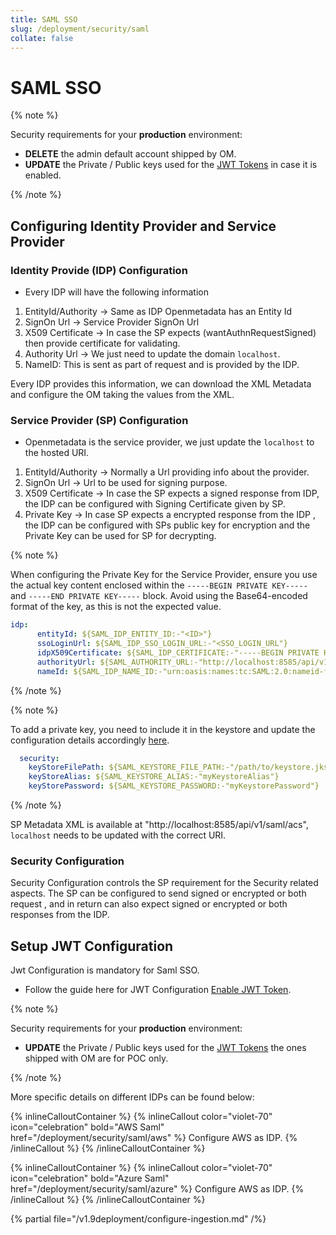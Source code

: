 ```yaml
---
title: SAML SSO
slug: /deployment/security/saml
collate: false
---
```


# SAML SSO

{% note %}

Security requirements for your **production** environment:
- **DELETE** the admin default account shipped by OM.
- **UPDATE** the Private / Public keys used for the [JWT Tokens](/deployment/security/enable-jwt-tokens) in case it is enabled.

{% /note %}

## Configuring Identity Provider and Service Provider

### Identity Provide (IDP) Configuration

- Every IDP will have the following information

1. EntityId/Authority -> Same as IDP Openmetadata has an Entity Id
2. SignOn Url -> Service Provider SignOn Url
3. X509 Certificate -> In case the SP expects (wantAuthnRequestSigned) then provide certificate for validating.
4. Authority Url -> We just need to update the domain `localhost`.
5. NameID: This is sent as part of request and is provided by the IDP.

Every IDP provides this information, we can download the XML Metadata and configure the OM taking the values from the XML.

### Service Provider (SP) Configuration

- Openmetadata is the service provider, we just update the `localhost` to the hosted URI.

1. EntityId/Authority -> Normally a Url providing info about the provider.
2. SignOn Url -> Url to be used for signing purpose.
3. X509 Certificate -> In case the SP expects a signed response from IDP, the IDP can be configured with Signing Certificate given by SP.
4. Private Key -> In case SP expects a encrypted response from the IDP , the IDP can be  configured with SPs public key for encryption and the Private Key can be used for SP for decrypting.

{% note %}

When configuring the Private Key for the Service Provider, ensure you use the actual key content enclosed within the `-----BEGIN PRIVATE KEY-----` and `-----END PRIVATE KEY-----` block. Avoid using the Base64-encoded format of the key, as this is not the expected value.

```yaml
idp:
      entityId: ${SAML_IDP_ENTITY_ID:-"<ID>"}
      ssoLoginUrl: ${SAML_IDP_SSO_LOGIN_URL:-"<SSO_LOGIN_URL"}
      idpX509Certificate: ${SAML_IDP_CERTIFICATE:-"-----BEGIN PRIVATE KEY-----<Certificate>-----END PRIVATE KEY-----"}
      authorityUrl: ${SAML_AUTHORITY_URL:-"http://localhost:8585/api/v1/saml/login"}
      nameId: ${SAML_IDP_NAME_ID:-"urn:oasis:names:tc:SAML:2.0:nameid-format:emailAddress"}
```

{% /note %}

{% note %}

To add a private key, you need to include it in the keystore and update the configuration details accordingly [here](https://github.com/open-metadata/OpenMetadata/blob/main/conf/openmetadata.yaml#L219).

```yaml
  security:
    keyStoreFilePath: ${SAML_KEYSTORE_FILE_PATH:-"/path/to/keystore.jks"}
    keyStoreAlias: ${SAML_KEYSTORE_ALIAS:-"myKeystoreAlias"}
    keyStorePassword: ${SAML_KEYSTORE_PASSWORD:-"myKeystorePassword"}
```

{% /note %}

SP Metadata XML is available at "http://localhost:8585/api/v1/saml/acs", `localhost` needs to be updated with the correct URI.

### Security Configuration

Security Configuration controls the SP requirement for the Security related aspects.
The SP can be configured to send signed or encrypted or both request , and in return can also expect 
signed or encrypted or both responses from the IDP.

## Setup JWT Configuration

Jwt Configuration is mandatory for Saml SSO.

- Follow the guide here for JWT Configuration [Enable JWT Token](/deployment/security/enable-jwt-tokens).

{% note %}

Security requirements for your **production** environment:
- **UPDATE** the Private / Public keys used for the [JWT Tokens](/deployment/security/enable-jwt-tokens) the ones shipped with OM are for POC only.

{% /note %}

More specific details on different IDPs can be found below:

{% inlineCalloutContainer %}
  {% inlineCallout
    color="violet-70"
    icon="celebration"
    bold="AWS Saml"
    href="/deployment/security/saml/aws" %}
    Configure AWS as IDP.
  {% /inlineCallout %}
{% /inlineCalloutContainer %}

{% inlineCalloutContainer %}
{% inlineCallout
color="violet-70"
icon="celebration"
bold="Azure Saml"
href="/deployment/security/saml/azure" %}
Configure AWS as IDP.
{% /inlineCallout %}
{% /inlineCalloutContainer %}

{% partial file="/v1.9deployment/configure-ingestion.md" /%}
